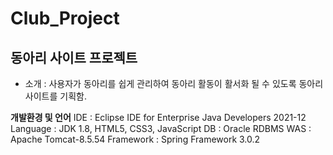 # Club_Project

## 동아리 사이트 프로젝트
* 소개 : 사용자가 동아리를 쉽게 관리하여 동아리 활동이 활서화 될 수 있도록 동아리 사이트를 기획함.

**개발환경 및 언어**
IDE : Eclipse IDE for Enterprise Java Developers 2021-12
Language : JDK 1.8, HTML5, CSS3, JavaScript
DB : Oracle RDBMS
WAS : Apache Tomcat-8.5.54
Framework : Spring Framework 3.0.2

